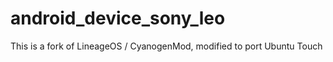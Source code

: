 android_device_sony_leo
==========================

This is a fork of LineageOS / CyanogenMod, modified to port Ubuntu Touch
